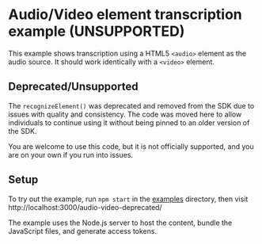 # Audio/Video element transcription example (UNSUPPORTED)

This example shows transcription using a HTML5 `<audio>` element as the audio source. 
It should work identically with a `<video>` element.

## Deprecated/Unsupported

The `recognizeElement()` was deprecated and removed from the SDK due to issues with quality and consistency. 
The code was moved here to allow individuals to continue using it without being pinned to an older version of the SDK.

You are welcome to use this code, but it is not officially supported, and you are on your own if you run into issues.

## Setup

To try out the example, run `npm start` in the [examples](../../) directory, 
then visit http://localhost:3000/audio-video-deprecated/

The example uses the Node.js server to host the content, bundle the JavaScript files, and generate access tokens.

